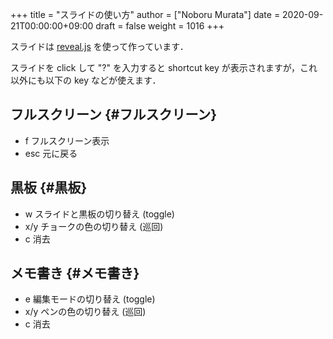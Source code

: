 +++
title = "スライドの使い方"
author = ["Noboru Murata"]
date = 2020-09-21T00:00:00+09:00
draft = false
weight = 1016
+++

スライドは
[reveal.js](https://revealjs.com)
を使って作っています．

スライドを click して "?" を入力すると
shortcut key が表示されますが，これ以外にも以下の key などが使えます．


## フルスクリーン {#フルスクリーン}

-   f フルスクリーン表示
-   esc 元に戻る


## 黒板 {#黒板}

-   w スライドと黒板の切り替え (toggle)
-   x/y チョークの色の切り替え (巡回)
-   c 消去


## メモ書き {#メモ書き}

-   e 編集モードの切り替え (toggle)
-   x/y ペンの色の切り替え (巡回)
-   c 消去